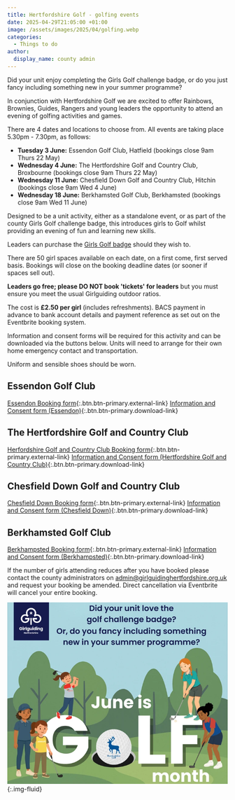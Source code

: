 ```yaml
---
title: Hertfordshire Golf - golfing events
date: 2025-04-29T21:05:00 +01:00
image: /assets/images/2025/04/golfing.webp
categories:
  - Things to do
author:
  display_name: county admin
---
```

Did your unit enjoy completing the Girls Golf challenge badge, or do you just fancy including something new in your summer programme?

In conjunction with Hertfordshire Golf we are excited to offer Rainbows, Brownies, Guides, Rangers and young leaders the opportunity to attend an evening of golfing activities and games.

There are 4 dates and locations to choose from. All events are taking place 5.30pm - 7.30pm, as follows:

- **Tuesday 3 June:** Essendon Golf Club, Hatfield (bookings close 9am Thurs 22 May)
- **Wednesday 4 June:** The Hertfordshire Golf and Country Club, Broxbourne (bookings close 9am Thurs 22 May)
- **Wednesday 11 June:** Chesfield Down Golf and Country Club, Hitchin (bookings close 9am Wed 4 June)
- **Wednesday 18 June:** Berkhamsted Golf Club, Berkhamsted (bookings close 9am Wed 11 June)

Designed to be a unit activity, either as a standalone event, or as part of the county Girls Golf challenge badge, this introduces girls to Golf whilst providing an evening of fun and learning new skills.

Leaders can purchase the [Girls Golf badge](/get-involved/challenge-badges/#girls-golf-challenge-badge) should they wish to.

There are 50 girl spaces available on each date, on a first come, first served basis. Bookings will close on the booking deadline dates (or sooner if spaces sell out).

**Leaders go free; please DO NOT book 'tickets' for leaders** but you must ensure you meet the usual Girlguiding outdoor ratios.

The cost is **£2.50 per girl** (includes refreshments). BACS payment in advance to bank account details and payment reference as set out on the Eventbrite booking system.

Information and consent forms will be required for this activity and can be downloaded via the buttons below. Units will need to arrange for their own home emergency contact and transportation.

Uniform and sensible shoes should be worn.

## Essendon Golf Club

[<span class="visually-hidden">Essendon </span>Booking form](https://www.eventbrite.co.uk/e/hertfordshire-golf-and-girlguiding-hertfordshire-golfing-event-tickets-1336576860369?aff=oddtdtcreator){:.btn.btn-primary.external-link} [Information and Consent form<span class="visually-hidden"> (Essendon)</span>](/assets/docs/2025/essendon-golf-info-and-consent-form.docx){:.btn.btn-primary.download-link}

## The Hertfordshire Golf and Country Club

[<span class="visually-hidden">Herfordshire Golf and Country Club </span>Booking form](https://www.eventbrite.co.uk/e/hertfordshire-golf-and-girlguiding-hertfordshire-golfing-event-tickets-1336624392539?aff=oddtdtcreator){:.btn.btn-primary.external-link} [Information and Consent form <span class="visually-hidden"> (Hertfordshire Golf and Country Club)</span>](/assets/docs/2025/hertfordshire-golf-info-and-consent-form.docx){:.btn.btn-primary.download-link}

## Chesfield Down Golf and Country Club

[<span class="visually-hidden">Chesfield Down </span>Booking form](https://www.eventbrite.co.uk/e/hertfordshire-golf-and-girlguiding-hertfordshire-golfing-event-tickets-1336627160819?aff=oddtdtcreator){:.btn.btn-primary.external-link} [Information and Consent form<span class="visually-hidden"> (Chesfield Down)</span>](/assets/docs/2025/chesfield-down-info-and-consent-form.docx){:.btn.btn-primary.download-link}

## Berkhamsted Golf Club

[<span class="visually-hidden">Berkhampsted </span>Booking form](https://www.eventbrite.co.uk/e/hertfordshire-golf-and-girlguiding-hertfordshire-golfing-event-tickets-1336632185849?aff=oddtdtcreator){:.btn.btn-primary.external-link} [Information and Consent form<span class="visually-hidden"> (Berkhampsted)</span>](/assets/docs/2025/berkhamsted-info-and-consent-form.docx){:.btn.btn-primary.download-link}

If the number of girls attending reduces after you have booked please contact the county administrators on <admin@girlguidinghertfordshire.org.uk> and request your booking be amended. Direct cancellation via Eventbrite will cancel your entire booking.

![Golf flyer](/assets/images/2025/04/golf-flyer.webp){:.img-fluid}
